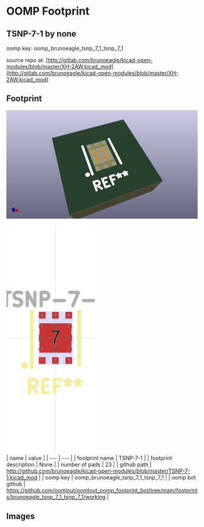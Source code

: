 # OOMP Footprint  
## TSNP-7-1  by none  
  
oomp key: oomp_brunoeagle_tsnp_7_1_tsnp_7_1  
  
source repo at: [http://gitlab.com/brunoeagle/kicad-open-modules/blob/master/XH-2AW.kicad_mod](http://gitlab.com/brunoeagle/kicad-open-modules/blob/master/XH-2AW.kicad_mod)  
## Footprint  
  
[![working_kicad_pcb_3d.png](working_kicad_pcb_3d_600.png)](working_kicad_pcb_3d.png)  
  
[![working.png](working_600.png)](working.png)  
| name | value | 
| --- | --- | 
| footprint name | TSNP-7-1 | 
| footprint description | None | 
| number of pads | 23 | 
| github path | http://github.com/brunoeagle/kicad-open-modules/blob/master/TSNP-7-1.kicad_mod | 
| oomp key | oomp_brunoeagle_tsnp_7_1_tsnp_7_1 | 
| oomp bot github | https://github.com/oomlout/oomlout_oomp_footprint_bot/tree/main/footprints/brunoeagle_tsnp_7_1_tsnp_7_1/working | 
## Images  

